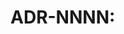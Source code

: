 # ADR-NNNN: <Title>
Date: YYYY-MM-DD
Status: Proposed | Accepted | Superseded by ADR-XXXX | Deprecated

## Context
<What problem are we solving and why now?>

## Decision
<What did we decide? Be concise but specific.>

## Consequences
- Positive: <benefits>
- Negative: <tradeoffs>
- Neutral/Unknown: <risks, open questions>

## Alternatives Considered
- Option A: <pros/cons>
- Option B: <pros/cons>

## References
- Links to PRDs, designs, issues

